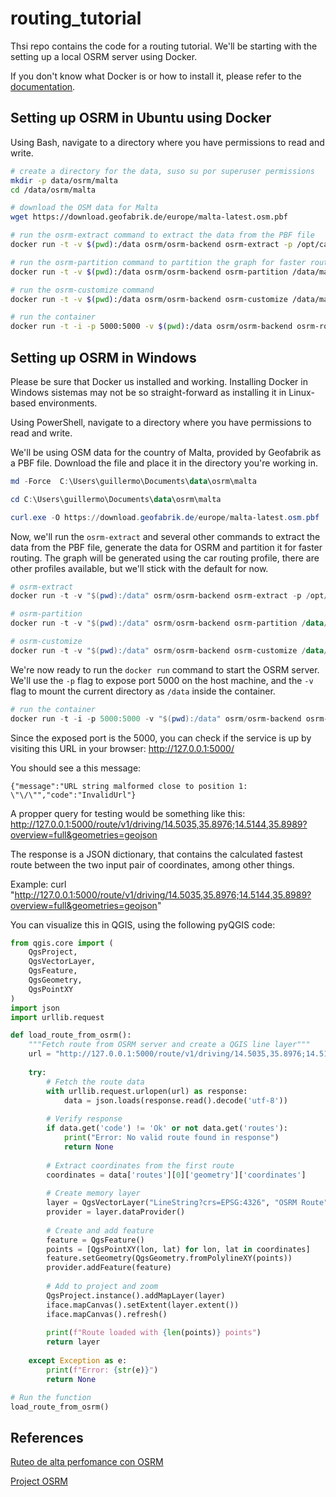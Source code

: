 # routing_tutorial

Thsi repo contains the code for a routing tutorial. We'll be starting with the setting up a local OSRM server using Docker.

If you don't know what Docker is or how to install it, please refer to the [documentation](https://docs.docker.com/desktop).


## Setting up OSRM in Ubuntu using Docker

Using Bash, navigate to a directory where you have permissions to read and write.

```bash
# create a directory for the data, suso su por superuser permissions
mkdir -p data/osrm/malta
cd /data/osrm/malta

# download the OSM data for Malta
wget https://download.geofabrik.de/europe/malta-latest.osm.pbf

# run the osrm-extract command to extract the data from the PBF file
docker run -t -v $(pwd):/data osrm/osrm-backend osrm-extract -p /opt/car.lua /data/malta-latest.osm.pbf

# run the osrm-partition command to partition the graph for faster routing
docker run -t -v $(pwd):/data osrm/osrm-backend osrm-partition /data/malta-latest.osrm

# run the osrm-customize command
docker run -t -v $(pwd):/data osrm/osrm-backend osrm-customize /data/malta-latest.osrm

# run the container
docker run -t -i -p 5000:5000 -v $(pwd):/data osrm/osrm-backend osrm-routed --algorithm mld /data/malta-latest.osrm
```

## Setting up OSRM in Windows

Please be sure that Docker us installed and working. Installing Docker in Windows sistemas may not be so straight-forward as installing it in Linux-based environments.

Using PowerShell, navigate to a directory where you have permissions to read and write.

We'll be using OSM data for the country of Malta, provided by Geofabrik as a PBF file. Download the file and place it in the directory you're working in.

```powershell
md -Force  C:\Users\guillermo\Documents\data\osrm\malta

cd C:\Users\guillermo\Documents\data\osrm\malta

curl.exe -O https://download.geofabrik.de/europe/malta-latest.osm.pbf
```

Now, we'll run the `osrm-extract` and several other commands to extract the data from the PBF file, generate the data for OSRM and partition it for faster routing. The graph will be generated using the car routing profile, there are other profiles available, but we'll stick with the default for now.

```powershell
# osrm-extract
docker run -t -v "$(pwd):/data" osrm/osrm-backend osrm-extract -p /opt/car.lua /data/malta-latest.osm.pbf

# osrm-partition
docker run -t -v "$(pwd):/data" osrm/osrm-backend osrm-partition /data/malta-latest.osrm

# osrm-customize
docker run -t -v "$(pwd):/data" osrm/osrm-backend osrm-customize /data/malta-latest.osrm

```
We're now ready to run the `docker run` command to start the OSRM server. We'll use the `-p` flag to expose port 5000 on the host machine, and the `-v` flag to mount the current directory as `/data` inside the container.

```powershell
# run the container
docker run -t -i -p 5000:5000 -v "$(pwd):/data" osrm/osrm-backend osrm-routed --algorithm mld /data/malta-latest.osrm
```

Since the exposed port is the 5000, you can check if the service is up by visiting this URL in your browser:
http://127.0.0.1:5000/

You should see a this message:

`{"message":"URL string malformed close to position 1: \"\/\"","code":"InvalidUrl"}`

A propper query for testing would be something like this:
http://127.0.0.1:5000/route/v1/driving/14.5035,35.8976;14.5144,35.8989?overview=full&geometries=geojson

The response is a JSON dictionary, that contains the calculated fastest route between the two input pair of coordinates, among other things.

Example: curl "http://127.0.0.1:5000/route/v1/driving/14.5035,35.8976;14.5144,35.8989?overview=full&geometries=geojson"

You can visualize this in QGIS, using the following pyQGIS code:

```python
from qgis.core import (
    QgsProject, 
    QgsVectorLayer, 
    QgsFeature, 
    QgsGeometry, 
    QgsPointXY
)
import json
import urllib.request

def load_route_from_osrm():
    """Fetch route from OSRM server and create a QGIS line layer"""
    url = "http://127.0.0.1:5000/route/v1/driving/14.5035,35.8976;14.5144,35.8989?overview=full&geometries=geojson"
    
    try:
        # Fetch the route data
        with urllib.request.urlopen(url) as response:
            data = json.loads(response.read().decode('utf-8'))
        
        # Verify response
        if data.get('code') != 'Ok' or not data.get('routes'):
            print("Error: No valid route found in response")
            return None
            
        # Extract coordinates from the first route
        coordinates = data['routes'][0]['geometry']['coordinates']
        
        # Create memory layer
        layer = QgsVectorLayer("LineString?crs=EPSG:4326", "OSRM Route", "memory")
        provider = layer.dataProvider()
        
        # Create and add feature
        feature = QgsFeature()
        points = [QgsPointXY(lon, lat) for lon, lat in coordinates]
        feature.setGeometry(QgsGeometry.fromPolylineXY(points))
        provider.addFeature(feature)
        
        # Add to project and zoom
        QgsProject.instance().addMapLayer(layer)
        iface.mapCanvas().setExtent(layer.extent())
        iface.mapCanvas().refresh()
        
        print(f"Route loaded with {len(points)} points")
        return layer
        
    except Exception as e:
        print(f"Error: {str(e)}")
        return None

# Run the function
load_route_from_osrm()
```



## References

[Ruteo de alta perfomance con OSRM](https://rpubs.com/HAVB/osrm)

[Project OSRM](https://project-osrm.org/)




